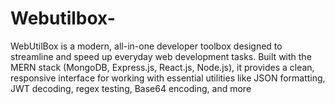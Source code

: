# Webutilbox-
WebUtilBox is a modern, all-in-one developer toolbox designed to streamline and speed up everyday web development tasks. Built with the MERN stack (MongoDB, Express.js, React.js, Node.js), it provides a clean, responsive interface for working with essential utilities like JSON formatting, JWT decoding, regex testing, Base64 encoding, and more 
